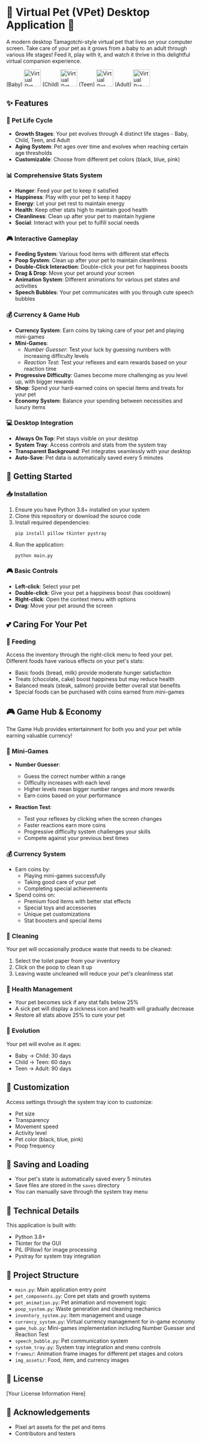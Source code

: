 # 🐾 Virtual Pet (VPet) Desktop Application 🐾

A modern desktop Tamagotchi-style virtual pet that lives on your computer screen. Take care of your pet as it grows from a baby to an adult through various life stages! Feed it, play with it, and watch it thrive in this delightful virtual companion experience.


(Baby)
<img src="frames/Baby_Happy.png" alt="Virtual Pet Screenshot" width="45"/>
(Child)
<img src="frames/Child_Happy.png" alt="Virtual Pet Screenshot" width="45"/>
(Teen)
<img src="frames/Teen_Happy.png" alt="Virtual Pet Screenshot" width="45"/>
(Adult)
<img src="frames/Adult_Happy.png" alt="Virtual Pet Screenshot" width="45"/>



## ✨ Features

### 🌱 Pet Life Cycle
- **Growth Stages**: Your pet evolves through 4 distinct life stages - Baby, Child, Teen, and Adult
- **Aging System**: Pet ages over time and evolves when reaching certain age thresholds
- **Customizable**: Choose from different pet colors (black, blue, pink)

### 📊 Comprehensive Stats System
- **Hunger**: Feed your pet to keep it satisfied
- **Happiness**: Play with your pet to keep it happy
- **Energy**: Let your pet rest to maintain energy
- **Health**: Keep other stats high to maintain good health
- **Cleanliness**: Clean up after your pet to maintain hygiene
- **Social**: Interact with your pet to fulfill social needs

### 🎮 Interactive Gameplay
- **Feeding System**: Various food items with different stat effects
- **Poop System**: Clean up after your pet to maintain cleanliness
- **Double-Click Interaction**: Double-click your pet for happiness boosts
- **Drag & Drop**: Move your pet around your screen
- **Animation System**: Different animations for various pet states and activities
- **Speech Bubbles**: Your pet communicates with you through cute speech bubbles

### 💰 Currency & Game Hub
- **Currency System**: Earn coins by taking care of your pet and playing mini-games
- **Mini-Games**: 
  - *Number Guesser*: Test your luck by guessing numbers with increasing difficulty levels
  - *Reaction Test*: Test your reflexes and earn rewards based on your reaction time
- **Progressive Difficulty**: Games become more challenging as you level up, with bigger rewards
- **Shop**: Spend your hard-earned coins on special items and treats for your pet
- **Economy System**: Balance your spending between necessities and luxury items

### 💻 Desktop Integration
- **Always On Top**: Pet stays visible on your desktop
- **System Tray**: Access controls and stats from the system tray
- **Transparent Background**: Pet integrates seamlessly with your desktop
- **Auto-Save**: Pet data is automatically saved every 5 minutes

## 🚀 Getting Started

### 📥 Installation

1. Ensure you have Python 3.8+ installed on your system
2. Clone this repository or download the source code
3. Install required dependencies:
   ```
   pip install pillow tkinter pystray
   ```
4. Run the application:
   ```
   python main.py
   ```

### 🎮 Basic Controls

- **Left-click**: Select your pet
- **Double-click**: Give your pet a happiness boost (has cooldown)
- **Right-click**: Open the context menu with options
- **Drag**: Move your pet around the screen

## 💕 Caring For Your Pet

### 🍔 Feeding

Access the inventory through the right-click menu to feed your pet. Different foods have various effects on your pet's stats:

- Basic foods (bread, milk) provide moderate hunger satisfaction
- Treats (chocolate, cake) boost happiness but may reduce health
- Balanced meals (steak, salmon) provide better overall stat benefits
- Special foods can be purchased with coins earned from mini-games

## 🎮 Game Hub & Economy

The Game Hub provides entertainment for both you and your pet while earning valuable currency!

### 🎲 Mini-Games

- **Number Guesser**: 
  - Guess the correct number within a range
  - Difficulty increases with each level
  - Higher levels mean bigger number ranges and more rewards
  - Earn coins based on your performance

- **Reaction Test**:
  - Test your reflexes by clicking when the screen changes
  - Faster reactions earn more coins
  - Progressive difficulty system challenges your skills
  - Compete against your previous best times

### 💰 Currency System

- Earn coins by:
  - Playing mini-games successfully
  - Taking good care of your pet
  - Completing special achievements
- Spend coins on:
  - Premium food items with better stat effects
  - Special toys and accessories
  - Unique pet customizations
  - Stat boosters and special items

### 🧹 Cleaning

Your pet will occasionally produce waste that needs to be cleaned:

1. Select the toilet paper from your inventory
2. Click on the poop to clean it up
3. Leaving waste uncleaned will reduce your pet's cleanliness stat

### 🏥 Health Management

- Your pet becomes sick if any stat falls below 25%
- A sick pet will display a sickness icon and health will gradually decrease
- Restore all stats above 25% to cure your pet

### 🔄 Evolution

Your pet will evolve as it ages:

- Baby → Child: 30 days
- Child → Teen: 60 days
- Teen → Adult: 90 days

## 🎨 Customization

Access settings through the system tray icon to customize:

- Pet size
- Transparency
- Movement speed
- Activity level
- Pet color (black, blue, pink)
- Poop frequency

## 💾 Saving and Loading

- Your pet's state is automatically saved every 5 minutes
- Save files are stored in the `saves` directory
- You can manually save through the system tray menu

## 🔧 Technical Details

This application is built with:

- Python 3.8+
- Tkinter for the GUI
- PIL (Pillow) for image processing
- Pystray for system tray integration

## 📁 Project Structure

- `main.py`: Main application entry point
- `pet_components.py`: Core pet stats and growth systems
- `pet_animation.py`: Pet animation and movement logic
- `poop_system.py`: Waste generation and cleaning mechanics
- `inventory_system.py`: Item management and usage
- `currency_system.py`: Virtual currency management for in-game economy
- `game_hub.py`: Mini-games implementation including Number Guesser and Reaction Test
- `speech_bubble.py`: Pet communication system
- `system_tray.py`: System tray integration and menu controls
- `frames/`: Animation frame images for different pet stages and colors
- `img_assets/`: Food, item, and currency images

## 📄 License

[Your License Information Here]

## 👏 Acknowledgements

- Pixel art assets for the pet and items
- Contributors and testers